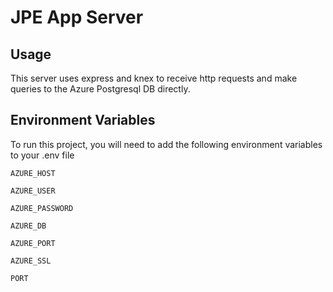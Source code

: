 # JPE App Server

## Usage

This server uses express and knex to receive http requests and make queries to the Azure Postgresql DB directly.

## Environment Variables

To run this project, you will need to add the following environment variables to your .env file

`AZURE_HOST`

`AZURE_USER`

`AZURE_PASSWORD`

`AZURE_DB`

`AZURE_PORT`

`AZURE_SSL`

`PORT`
